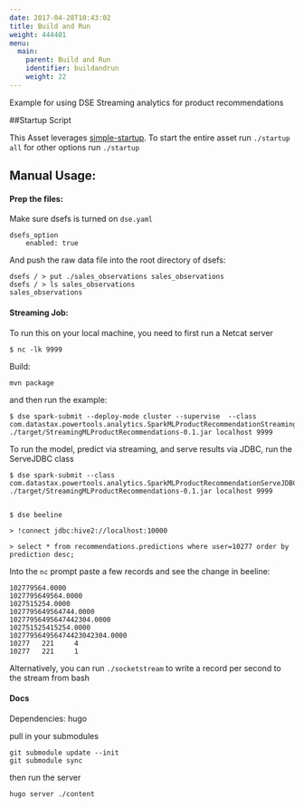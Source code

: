 ```yaml
---
date: 2017-04-28T10:43:02
title: Build and Run
weight: 444401
menu:
  main:
    parent: Build and Run
    identifier: buildandrun
    weight: 22
---
```


Example for using DSE Streaming analytics for product recommendations

##Startup Script

This Asset leverages
[simple-startup](https://github.com/jshook/simple-startup). To start the entire
asset run `./startup all` for other options run `./startup`

## Manual Usage:

#### Prep the files:

Make sure dsefs is turned on `dse.yaml` 

    dsefs_option
        enabled: true

And push the raw data file into the root directory of dsefs:

```
dsefs / > put ./sales_observations sales_observations
dsefs / > ls sales_observations
sales_observations
```

#### Streaming Job:
To run this on your local machine, you need to first run a Netcat server

    $ nc -lk 9999

Build:

    mvn package

and then run the example:

    $ dse spark-submit --deploy-mode cluster --supervise  --class
    com.datastax.powertools.analytics.SparkMLProductRecommendationStreamingJob
    ./target/StreamingMLProductRecommendations-0.1.jar localhost 9999

To run the  model, predict via streaming, and serve results via JDBC, run the
ServeJDBC class

    $ dse spark-submit --class
    com.datastax.powertools.analytics.SparkMLProductRecommendationServeJDBC
    ./target/StreamingMLProductRecommendations-0.1.jar localhost 9999


    $ dse beeline

    > !connect jdbc:hive2://localhost:10000

    > select * from recommendations.predictions where user=10277 order by prediction desc;


Into the `nc` prompt paste a few records and see the change in beeline:

```
102779564.0000
1027795649564.0000
1027515254.0000
1027795649564744.0000
10277956495647442304.0000
102751525415254.0000
102779564956474423042304.0000
10277   221     4
10277   221     1
```

Alternatively, you can run `./socketstream` to write a record per second to the stream from bash

#### Docs

Dependencies: hugo

pull in your submodules

    git submodule update --init
    git submodule sync

then run the server

    hugo server ./content

